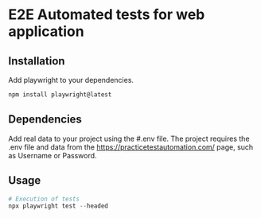 # E2E Automated tests for web application

## Installation

Add playwright to your dependencies.

```bash
npm install playwright@latest
```

## Dependencies

Add real data to your project using the #.env file. The project requires the .env file and data from the https://practicetestautomation.com/ page, such as Username or Password. 

## Usage
```python
# Execution of tests
npx playwright test --headed
```